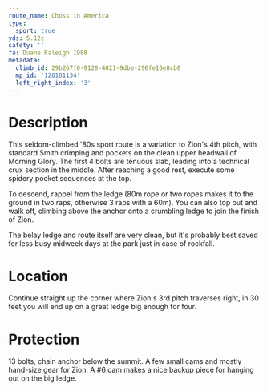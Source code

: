 ```yaml
---
route_name: Choss in America
type:
  sport: true
yds: 5.12c
safety: ''
fa: Duane Raleigh 1988
metadata:
  climb_id: 29b267f0-9128-4021-9dbe-296fe16e8cb8
  mp_id: '120181134'
  left_right_index: '3'
---
```

# Description
This seldom-climbed '80s sport route is a variation to Zion's 4th pitch, with standard Smith crimping and pockets on the clean upper headwall of Morning Glory. The first 4 bolts are tenuous slab, leading into a technical crux section in the middle. After reaching a good rest, execute some spidery pocket sequences at the top.

To descend, rappel from the ledge (80m rope or two ropes makes it to the ground in two raps, otherwise 3 raps with a 60m). You can also top out and walk off, climbing above the anchor onto a crumbling ledge to join the finish of Zion.

The belay ledge and route itself are very clean, but it's probably best saved for less busy midweek days at the park just in case of rockfall.

# Location
Continue straight up the corner where Zion's 3rd pitch traverses right, in 30 feet you will end up on a great ledge big enough for four.

# Protection
13 bolts, chain anchor below the summit. A few small cams and mostly hand-size gear for Zion. A #6 cam makes a nice backup piece for hanging out on the big ledge.
